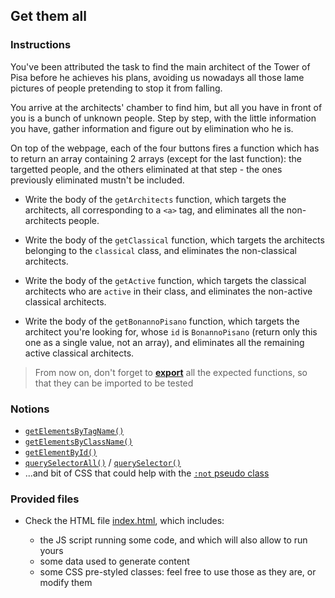 ## Get them all

### Instructions

You've been attributed the task to find the main architect of the Tower of Pisa before he achieves his plans, avoiding us nowadays all those lame pictures of people pretending to stop it from falling.

You arrive at the architects' chamber to find him, but all you have in front of you is a bunch of unknown people.
Step by step, with the little information you have, gather information and figure out by elimination who he is.

On top of the webpage, each of the four buttons fires a function which has to return an array containing 2 arrays (except for the last function): the targetted people, and the others eliminated at that step - the ones previously eliminated mustn't be included.

- Write the body of the `getArchitects` function, which targets the architects, all corresponding to a `<a>` tag, and eliminates all the non-architects people.

- Write the body of the `getClassical` function, which targets the architects belonging to the `classical` class, and eliminates the non-classical architects.

- Write the body of the `getActive` function, which targets the classical architects who are `active` in their class, and eliminates the non-active classical architects.

- Write the body of the `getBonannoPisano` function, which targets the architect you're looking for, whose `id` is `BonannoPisano` (return only this one as a single value, not an array), and eliminates all the remaining active classical architects.

> From now on, don't forget to [**export**](https://developer.mozilla.org/en-US/docs/Web/JavaScript/Reference/Statements/export) all the expected functions, so that they can be imported to be tested

### Notions

- [`getElementsByTagName()`](https://developer.mozilla.org/en-US/docs/Web/API/Document/getElementsByTagName)
- [`getElementsByClassName()`](https://developer.mozilla.org/en-US/docs/Web/API/Document/getElementsByClassName)
- [`getElementById()`](https://developer.mozilla.org/en-US/docs/Web/API/Document/getElementById)
- [`querySelectorAll()`](https://developer.mozilla.org/en-US/docs/Web/API/Document/querySelectorAll) / [`querySelector()`](https://developer.mozilla.org/en-US/docs/Web/API/Document/querySelector)
- ...and bit of CSS that could help with the [`:not` pseudo class](https://developer.mozilla.org/en-US/docs/Web/CSS/:not)

### Provided files

- Check the HTML file [index.html](/public/subjects/get-them-all/index.html), which includes:

  - the JS script running some code, and which will also allow to run yours
  - some data used to generate content
  - some CSS pre-styled classes: feel free to use those as they are, or modify them
